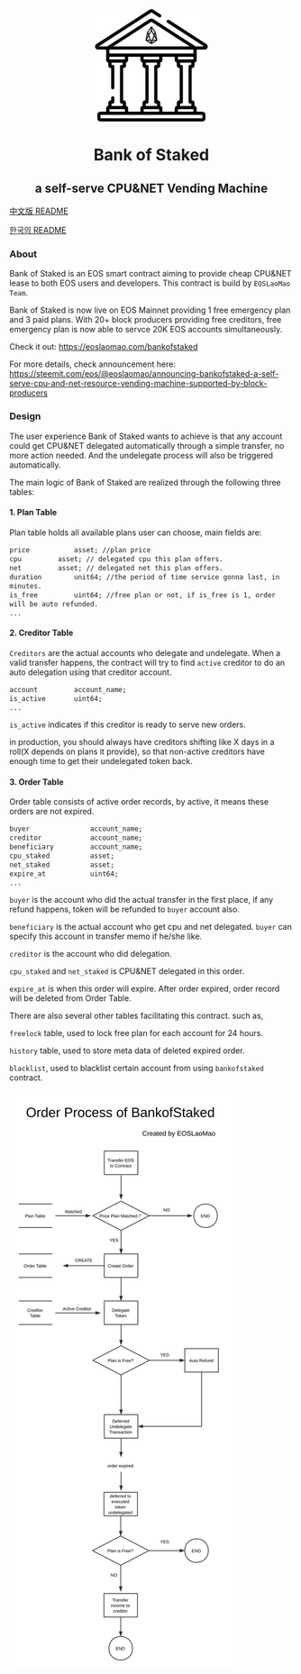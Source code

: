<p align="center">
  <img width="200" height="200" src="./BankofStaked-logo.png">
</p>

<div align="center">
	<h1>Bank of Staked</h1>
	<h2>a self-serve CPU&NET Vending Machine</h2>
</div>

<a href="./README-CN.md">中文版 README</a>

<a href="./README-KR.md">한국의 README</a>

### About
Bank of Staked is an EOS smart contract aiming to provide cheap CPU&NET lease to both EOS users and developers. This contract is build by `EOSLaoMao Team`.

Bank of Staked is now live on EOS Mainnet providing 1 free emergency plan and 3 paid plans. With 20+ block producers providing free creditors,  free emergency plan is now able to servce 20K EOS accounts simultaneously.

Check it out: https://eoslaomao.com/bankofstaked

For more details, check announcement here: https://steemit.com/eos/@eoslaomao/announcing-bankofstaked-a-self-serve-cpu-and-net-resource-vending-machine-supported-by-block-producers

### Design

The user experience Bank of Staked wants to achieve is that any account could get CPU&NET delegated automatically through a simple transfer, no more action needed. And the undelegate process will also be triggered automatically.

The main logic of Bank of Staked are realized through the following three tables:

#### 1. Plan Table

Plan table holds all available plans user can choose, main fields are:

```
price			asset; //plan price
cpu			asset; // delegated cpu this plan offers.
net			asset; // delegated net this plan offers.
duration		unit64; //the period of time service gonna last, in minutes.
is_free			uint64; //free plan or not, if is_free is 1, order will be auto refunded.
...
```

#### 2. Creditor Table

`Creditors` are the actual accounts who delegate and undelegate. When a valid transfer happens, the contract will try to find `active` creditor to do an auto delegation using that creditor account.

```
account			account_name;
is_active		uint64;
...
```

`is_active` indicates if this creditor is ready to serve new orders.

in production, you should always have creditors shifting like X days in a roll(X depends on plans it provide), so that non-active creditors have enough time to get their undelegated token back.

#### 3. Order Table

Order table consists of active order records, by active, it means these orders are not expired.

```
buyer				account_name;
creditor			account_name;
beneficiary			account_name;
cpu_staked			asset;
net_staked			asset;
expire_at			uint64;
...
```

`buyer` is the account who did the actual transfer in the first place, if any refund happens, token will be refunded to `buyer` account also.

`beneficiary` is the actual account who get cpu and net delegated. `buyer` can specify this account in transfer memo if he/she like.

`creditor` is the account who did delegation.

`cpu_staked` and `net_staked` is CPU&NET delegated in this order.

`expire_at` is when this order will expire. After order expired, order record will be deleted from Order Table.


There are also several other tables facilitating this contract. such as,

`freelock` table, used to lock free plan for each account for 24 hours.

`history` table, used to store meta data of deleted expired order.

`blacklist`, used to blacklist certain account from using `bankofstaked` contract.


![Process](./Order-Process-of-BankofStaked.svg)
